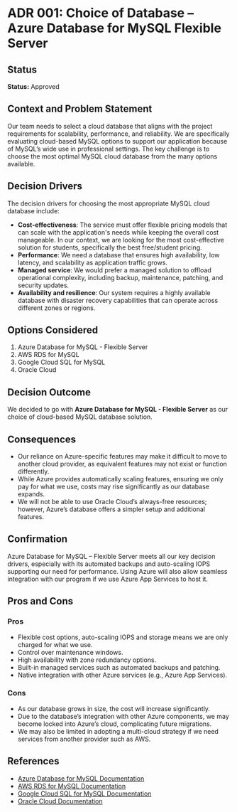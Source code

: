 # ADR 001: Choice of Database – Azure Database for MySQL Flexible Server

## Status
**Status:** Approved

## Context and Problem Statement
Our team needs to select a cloud database that aligns with the project requirements for scalability, performance, and reliability. We are specifically evaluating cloud-based MySQL options to support our application because of MySQL’s wide use in professional settings. The key challenge is to choose the most optimal MySQL cloud database from the many options available.

## Decision Drivers
The decision drivers for choosing the most appropriate MySQL cloud database include:
- **Cost-effectiveness**: The service must offer flexible pricing models that can scale with the application's needs while keeping the overall cost manageable. In our context, we are looking for the most cost-effective solution for students, specifically the best free/student pricing.
- **Performance**: We need a database that ensures high availability, low latency, and scalability as application traffic grows.
- **Managed service**: We would prefer a managed solution to offload operational complexity, including backup, maintenance, patching, and security updates.
- **Availability and resilience**: Our system requires a highly available database with disaster recovery capabilities that can operate across different zones or regions.

## Options Considered
1. Azure Database for MySQL - Flexible Server
2. AWS RDS for MySQL
3. Google Cloud SQL for MySQL
4. Oracle Cloud

## Decision Outcome
We decided to go with **Azure Database for MySQL - Flexible Server** as our choice of cloud-based MySQL database solution.

## Consequences
- Our reliance on Azure-specific features may make it difficult to move to another cloud provider, as equivalent features may not exist or function differently.
- While Azure provides automatically scaling features, ensuring we only pay for what we use, costs may rise significantly as our database expands.
- We will not be able to use Oracle Cloud’s always-free resources; however, Azure’s database offers a simpler setup and additional features.

## Confirmation
Azure Database for MySQL – Flexible Server meets all our key decision drivers, especially with its automated backups and auto-scaling IOPS supporting our need for performance. Using Azure will also allow seamless integration with our program if we use Azure App Services to host it.

## Pros and Cons

### Pros
- Flexible cost options, auto-scaling IOPS and storage means we are only charged for what we use.
- Control over maintenance windows.
- High availability with zone redundancy options.
- Built-in managed services such as automated backups and patching.
- Native integration with other Azure services (e.g., Azure App Services).

### Cons
- As our database grows in size, the cost will increase significantly.
- Due to the database’s integration with other Azure components, we may become locked into Azure’s cloud, complicating future migrations.
- We may also be limited in adopting a multi-cloud strategy if we need services from another provider such as AWS.

## References
- [Azure Database for MySQL Documentation](https://learn.microsoft.com/en-us/azure/mysql/)
- [AWS RDS for MySQL Documentation](https://aws.amazon.com/rds/mysql/)
- [Google Cloud SQL for MySQL Documentation](https://cloud.google.com/sql/docs/mysql)
- [Oracle Cloud Documentation](https://www.oracle.com/cloud/database/)